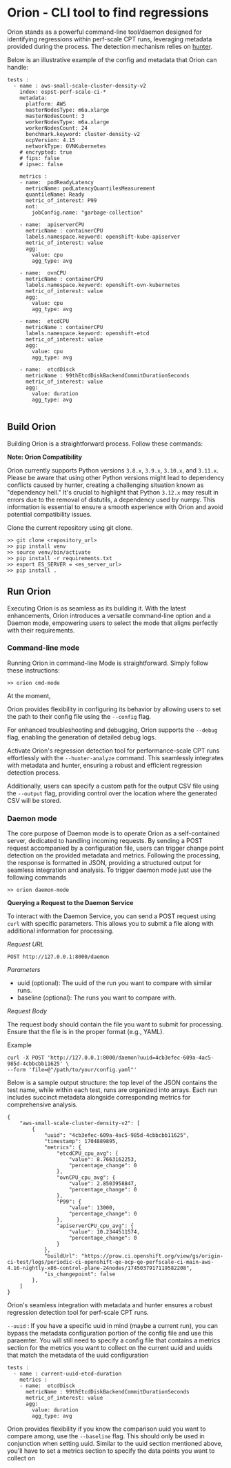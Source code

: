# Orion - CLI tool to find regressions
Orion stands as a powerful command-line tool/daemon designed for identifying regressions within perf-scale CPT runs, leveraging metadata provided during the process. The detection mechanism relies on [hunter](https://github.com/datastax-labs/hunter).

Below is an illustrative example of the config and metadata that Orion can handle:

```
tests :
  - name : aws-small-scale-cluster-density-v2
    index: ospst-perf-scale-ci-*
    metadata:
      platform: AWS
      masterNodesType: m6a.xlarge
      masterNodesCount: 3
      workerNodesType: m6a.xlarge
      workerNodesCount: 24
      benchmark.keyword: cluster-density-v2
      ocpVersion: 4.15
      networkType: OVNKubernetes
    # encrypted: true
    # fips: false
    # ipsec: false

    metrics : 
    - name:  podReadyLatency
      metricName: podLatencyQuantilesMeasurement
      quantileName: Ready
      metric_of_interest: P99
      not: 
        jobConfig.name: "garbage-collection"
      
    - name:  apiserverCPU
      metricName : containerCPU
      labels.namespace.keyword: openshift-kube-apiserver
      metric_of_interest: value
      agg:
        value: cpu
        agg_type: avg

    - name:  ovnCPU
      metricName : containerCPU
      labels.namespace.keyword: openshift-ovn-kubernetes
      metric_of_interest: value
      agg:
        value: cpu
        agg_type: avg

    - name:  etcdCPU
      metricName : containerCPU
      labels.namespace.keyword: openshift-etcd
      metric_of_interest: value
      agg:
        value: cpu
        agg_type: avg
    
    - name:  etcdDisck
      metricName : 99thEtcdDiskBackendCommitDurationSeconds
      metric_of_interest: value
      agg:
        value: duration
        agg_type: avg
        
```

## Build Orion
Building Orion is a straightforward process. Follow these commands:

**Note: Orion Compatibility**

Orion currently supports Python versions `3.8.x`, `3.9.x`, `3.10.x`, and `3.11.x`. Please be aware that using other Python versions might lead to dependency conflicts caused by hunter, creating a challenging situation known as "dependency hell." It's crucial to highlight that Python `3.12.x` may result in errors due to the removal of distutils, a dependency used by numpy. This information is essential to ensure a smooth experience with Orion and avoid potential compatibility issues.

Clone the current repository using git clone.

```
>> git clone <repository_url>
>> pip install venv
>> source venv/bin/activate
>> pip install -r requirements.txt
>> export ES_SERVER = <es_server_url>
>> pip install .
```
## Run Orion
Executing Orion is as seamless as its building it. With the latest enhancements, Orion introduces a versatile command-line option and a Daemon mode, empowering users to select the mode that aligns perfectly with their requirements.

### Command-line mode
Running Orion in command-line Mode is straightforward. Simply follow these instructions:
```
>> orion cmd-mode
```
At the moment, 

Orion provides flexibility in configuring its behavior by allowing users to set the path to their config file using the ```--config``` flag. 

For enhanced troubleshooting and debugging, Orion supports the ```--debug``` flag, enabling the generation of detailed debug logs. 

Activate Orion's regression detection tool for performance-scale CPT runs effortlessly with the ```--hunter-analyze``` command. This seamlessly integrates with metadata and hunter, ensuring a robust and efficient regression detection process.

Additionally, users can specify a custom path for the output CSV file using the ```--output``` flag, providing control over the location where the generated CSV will be stored.

### Daemon mode
The core purpose of Daemon mode is to operate Orion as a self-contained server, dedicated to handling incoming requests. By sending a POST request accompanied by a configuration file, users can trigger change point detection on the provided metadata and metrics. Following the processing, the response is formatted in JSON, providing a structured output for seamless integration and analysis. To trigger daemon mode just use the following commands

```
>> orion daemon-mode
```
**Querying a Request to the Daemon Service**

To interact with the Daemon Service, you can send a POST request using `curl` with specific parameters. This allows you to submit a file along with additional information for processing.

*Request URL*

```
POST http://127.0.0.1:8000/daemon
```

*Parameters*

- uuid (optional): The uuid of the run you want to compare with similar runs.
- baseline (optional): The runs you want to compare with.

*Request Body*

The request body should contain the file you want to submit for processing. Ensure that the file is in the proper format (e.g., YAML).

Example
```
curl -X POST 'http://127.0.0.1:8000/daemon?uuid=4cb3efec-609a-4ac5-985d-4cbbcbb11625' \
--form 'file=@"/path/to/your/config.yaml"'
```


Below is a sample output structure: the top level of the JSON contains the test name, while within each test, runs are organized into arrays. Each run includes succinct metadata alongside corresponding metrics for comprehensive analysis.
```
{
    "aws-small-scale-cluster-density-v2": [
        {
            "uuid": "4cb3efec-609a-4ac5-985d-4cbbcbb11625",
            "timestamp": 1704889895,
            "metrics": {
                "etcdCPU_cpu_avg": {
                    "value": 8.7663162253,
                    "percentage_change": 0
                },
                "ovnCPU_cpu_avg": {
                    "value": 2.8503958847,
                    "percentage_change": 0
                },
                "P99": {
                    "value": 13000,
                    "percentage_change": 0
                },
                "apiserverCPU_cpu_avg": {
                    "value": 10.2344511574,
                    "percentage_change": 0
                }
            },
            "buildUrl": "https://prow.ci.openshift.org/view/gs/origin-ci-test/logs/periodic-ci-openshift-qe-ocp-qe-perfscale-ci-main-aws-4.16-nightly-x86-control-plane-24nodes/1745037917119582208",
            "is_changepoint": false
        },
    ]
}
```



Orion's seamless integration with metadata and hunter ensures a robust regression detection tool for perf-scale CPT runs.


```--uuid``` : If you have a specific uuid in mind (maybe a current run), you can bypass the metadata configuration portion of the config file and use this paraemter. You will still need to specify a config file that contains a metrics section for the metrics you want to collect on the current uuid and uuids that match the metadata of the uuid configuration

```
tests :
  - name : current-uuid-etcd-duration
    metrics : 
    - name:  etcdDisck
      metricName : 99thEtcdDiskBackendCommitDurationSeconds
      metric_of_interest: value
      agg:
        value: duration
        agg_type: avg
```

Orion provides flexibility if you know the comparison uuid you want to compare among, use the ```--baseline``` flag. This should only be used in conjunction when setting uuid. Similar to the uuid section mentioned above, you'll have to set a metrics section to specify the data points you want to collect on

